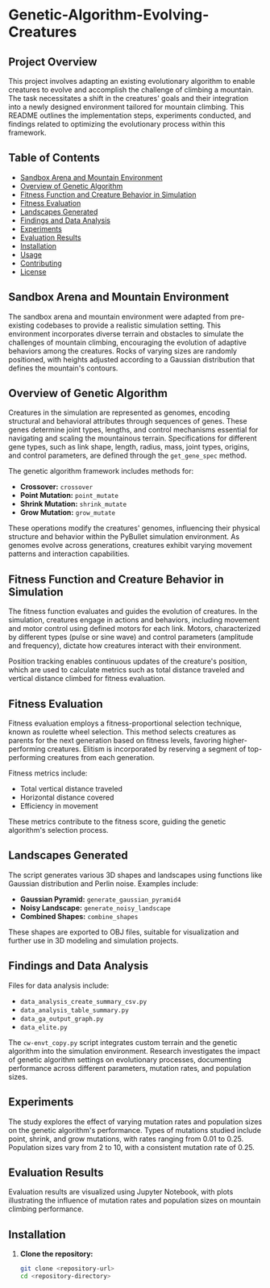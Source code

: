 # Genetic-Algorithm-Evolving-Creatures

## Project Overview
This project involves adapting an existing evolutionary algorithm to enable creatures to evolve and accomplish the challenge of climbing a mountain. The task necessitates a shift in the creatures' goals and their integration into a newly designed environment tailored for mountain climbing. This README outlines the implementation steps, experiments conducted, and findings related to optimizing the evolutionary process within this framework.

## Table of Contents
- [Sandbox Arena and Mountain Environment](#sandbox-arena-and-mountain-environment)
- [Overview of Genetic Algorithm](#overview-of-genetic-algorithm)
- [Fitness Function and Creature Behavior in Simulation](#fitness-function-and-creature-behavior-in-simulation)
- [Fitness Evaluation](#fitness-evaluation)
- [Landscapes Generated](#landscapes-generated)
- [Findings and Data Analysis](#findings-and-data-analysis)
- [Experiments](#experiments)
- [Evaluation Results](#evaluation-results)
- [Installation](#installation)
- [Usage](#usage)
- [Contributing](#contributing)
- [License](#license)

## Sandbox Arena and Mountain Environment
The sandbox arena and mountain environment were adapted from pre-existing codebases to provide a realistic simulation setting. This environment incorporates diverse terrain and obstacles to simulate the challenges of mountain climbing, encouraging the evolution of adaptive behaviors among the creatures. Rocks of varying sizes are randomly positioned, with heights adjusted according to a Gaussian distribution that defines the mountain's contours.

## Overview of Genetic Algorithm
Creatures in the simulation are represented as genomes, encoding structural and behavioral attributes through sequences of genes. These genes determine joint types, lengths, and control mechanisms essential for navigating and scaling the mountainous terrain. Specifications for different gene types, such as link shape, length, radius, mass, joint types, origins, and control parameters, are defined through the `get_gene_spec` method.

The genetic algorithm framework includes methods for:
- **Crossover:** `crossover`
- **Point Mutation:** `point_mutate`
- **Shrink Mutation:** `shrink_mutate`
- **Grow Mutation:** `grow_mutate`

These operations modify the creatures' genomes, influencing their physical structure and behavior within the PyBullet simulation environment. As genomes evolve across generations, creatures exhibit varying movement patterns and interaction capabilities.

## Fitness Function and Creature Behavior in Simulation
The fitness function evaluates and guides the evolution of creatures. In the simulation, creatures engage in actions and behaviors, including movement and motor control using defined motors for each link. Motors, characterized by different types (pulse or sine wave) and control parameters (amplitude and frequency), dictate how creatures interact with their environment.

Position tracking enables continuous updates of the creature's position, which are used to calculate metrics such as total distance traveled and vertical distance climbed for fitness evaluation.

## Fitness Evaluation
Fitness evaluation employs a fitness-proportional selection technique, known as roulette wheel selection. This method selects creatures as parents for the next generation based on fitness levels, favoring higher-performing creatures. Elitism is incorporated by reserving a segment of top-performing creatures from each generation.

Fitness metrics include:
- Total vertical distance traveled
- Horizontal distance covered
- Efficiency in movement

These metrics contribute to the fitness score, guiding the genetic algorithm's selection process.

## Landscapes Generated
The script generates various 3D shapes and landscapes using functions like Gaussian distribution and Perlin noise. Examples include:
- **Gaussian Pyramid:** `generate_gaussian_pyramid4`
- **Noisy Landscape:** `generate_noisy_landscape`
- **Combined Shapes:** `combine_shapes`

These shapes are exported to OBJ files, suitable for visualization and further use in 3D modeling and simulation projects.

## Findings and Data Analysis
Files for data analysis include:
- `data_analysis_create_summary_csv.py`
- `data_analysis_table_summary.py`
- `data_ga_output_graph.py`
- `data_elite.py`

The `cw-envt_copy.py` script integrates custom terrain and the genetic algorithm into the simulation environment. Research investigates the impact of genetic algorithm settings on evolutionary processes, documenting performance across different parameters, mutation rates, and population sizes.

## Experiments
The study explores the effect of varying mutation rates and population sizes on the genetic algorithm's performance. Types of mutations studied include point, shrink, and grow mutations, with rates ranging from 0.01 to 0.25. Population sizes vary from 2 to 10, with a consistent mutation rate of 0.25.

## Evaluation Results
Evaluation results are visualized using Jupyter Notebook, with plots illustrating the influence of mutation rates and population sizes on mountain climbing performance.

## Installation
1. **Clone the repository:**
   ```sh
   git clone <repository-url>
   cd <repository-directory>
